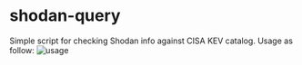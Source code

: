 # shodan-query
Simple script for checking Shodan info against CISA KEV catalog. 
Usage as follow:
![usage](https://github.com/user-attachments/assets/16689ab8-2634-4f76-b915-86f44bca9b46)
